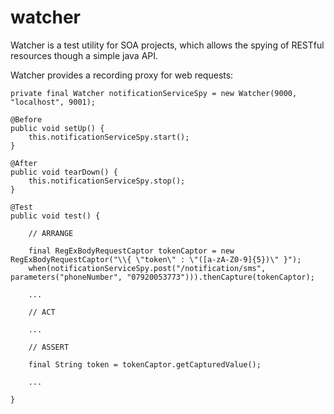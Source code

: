 
watcher
=======

Watcher is a test utility for SOA projects, which allows the spying of RESTful resources though a simple java API.

Watcher provides a recording proxy for web requests:

    private final Watcher notificationServiceSpy = new Watcher(9000, "localhost", 9001);

    @Before
    public void setUp() {
        this.notificationServiceSpy.start();
    }

    @After
    public void tearDown() {
        this.notificationServiceSpy.stop();
    }

    @Test
    public void test() {

        // ARRANGE

        final RegExBodyRequestCaptor tokenCaptor = new RegExBodyRequestCaptor("\\{ \"token\" : \"([a-zA-Z0-9]{5})\" }");
        when(notificationServiceSpy.post("/notification/sms", parameters("phoneNumber", "07920053773"))).thenCapture(tokenCaptor);

        ...

        // ACT

        ...

        // ASSERT

        final String token = tokenCaptor.getCapturedValue();

        ...

    }
